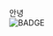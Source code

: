 안녕<br/><img src="https://img.shields.io/badge/Adobe Illustrator-FF9A00?style=flat-square&logo=Adobe Illustrator&logoColor=white" alt="BADGE"/>